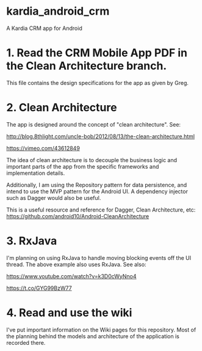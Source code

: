 # kardia_android_crm
A Kardia CRM app for Android

# 1. Read the CRM Mobile App PDF in the Clean Architecture branch.
This file contains the design specifications for the app as given by Greg.

# 2. Clean Architecture

The app is designed around the concept of "clean architecture". See:

http://blog.8thlight.com/uncle-bob/2012/08/13/the-clean-architecture.html

https://vimeo.com/43612849

The idea of clean architecture is to decouple the business logic and important parts of the app from the specific frameworks and implementation details.

Additionally, I am using the Repository pattern for data persistence, and intend to use the MVP pattern for the Android UI. A dependency injector such as Dagger would also be useful.

This is a useful resource and reference for Dagger, Clean Architecture, etc: https://github.com/android10/Android-CleanArchitecture

# 3. RxJava

I'm planning on using RxJava to handle moving blocking events off the UI thread. The above example also uses RxJava. See also:

https://www.youtube.com/watch?v=k3D0cWyNno4

https://t.co/GYG99BzW77

# 4. Read and use the wiki

I've put important information on the Wiki pages for this repository. Most of the planning behind the models and architecture of the application is recorded there.

